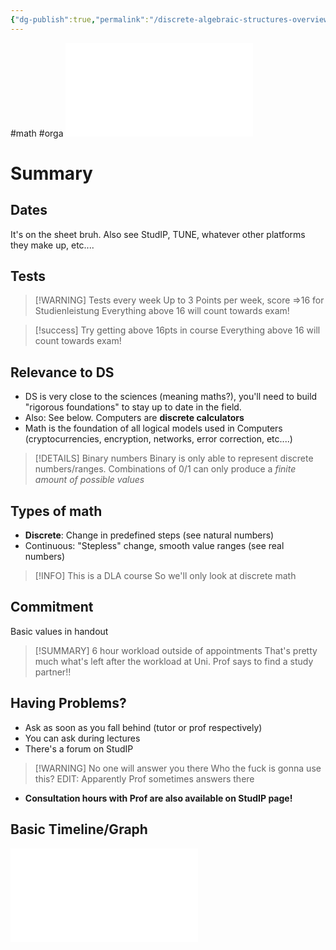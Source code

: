 ```yaml
---
{"dg-publish":true,"permalink":"/discrete-algebraic-structures-overview/"}
---
```


#math #orga
![InformationSheet.pdf](/img/user/Attachments/InformationSheet.pdf)

# Summary
## Dates
It's on the sheet bruh. Also see StudIP, TUNE, whatever other platforms they make up, etc....
## Tests

> [!WARNING] Tests every week
> Up to 3 Points per week, score =>16 for Studienleistung
> Everything above 16 will count towards exam!

> [!success] Try getting above 16pts in course
> Everything above 16 will count towards exam!
## Relevance to DS

- DS is very close to the sciences (meaning maths?), you'll need to build "rigorous foundations" to stay up to date in the field.
- Also: See below. Computers are **discrete calculators**
- Math is the foundation of all logical models used in Computers (cryptocurrencies, encryption, networks, error correction, etc....)

> [!DETAILS] Binary numbers
> Binary is only able to represent discrete numbers/ranges. Combinations of 0/1 can only produce a *finite amount of possible values*

## Types of math

- **Discrete**: Change in predefined steps (see natural numbers)
- Continuous: "Stepless" change, smooth value ranges (see real numbers)

> [!INFO] This is a DLA course
> So we'll only look at discrete math

## Commitment

Basic values in handout

> [!SUMMARY] 6 hour workload outside of appointments
> That's pretty much what's left after the workload at Uni. Prof says to find a study partner!!

## Having Problems?

- Ask as soon as you fall behind (tutor or prof respectively)
- You can ask during lectures
- There's a forum on StudIP

> [!WARNING] No one will answer you there
> Who the fuck is gonna use this?
> EDIT: Apparently Prof sometimes answers there

-  **Consultation hours with Prof are also available on StudIP page!**
## Basic Timeline/Graph
![DAS Course timeline.pdf](/img/user/Attachments/DAS%20Course%20timeline.pdf)